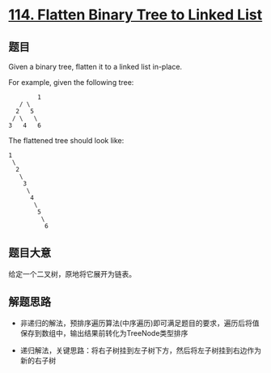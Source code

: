 # [114. Flatten Binary Tree to Linked List](https://leetcode.com/problems/flatten-binary-tree-to-linked-list/)


## 题目

Given a binary tree, flatten it to a linked list in-place.

For example, given the following tree:

    		1
       / \
      2   5
     / \   \
    3   4   6

The flattened tree should look like:

    1
     \
      2
       \
        3
         \
          4
           \
            5
             \
              6

## 题目大意

给定一个二叉树，原地将它展开为链表。

## 解题思路

- 非递归的解法，预排序遍历算法(中序遍历)即可满足题目的要求，遍历后将值保存到数组中，输出结果前转化为TreeNode类型排序

- 递归解法，关键思路：将右子树挂到左子树下方，然后将左子树挂到右边作为新的右子树